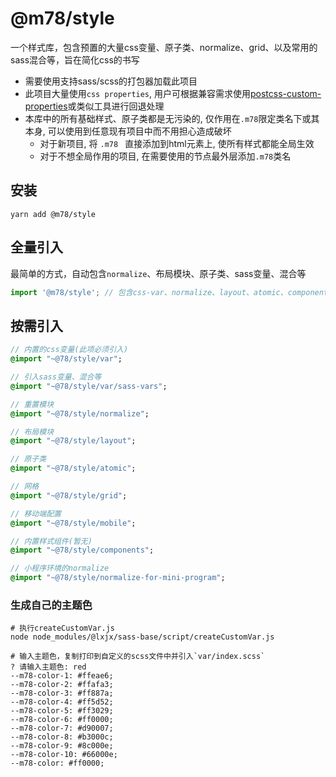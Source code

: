 # @m78/style
一个样式库，包含预置的大量css变量、原子类、normalize、grid、以及常用的sass混合等，旨在简化css的书写



* 需要使用支持sass/scss的打包器加载此项目
* 此项目大量使用`css properties`, 用户可根据兼容需求使用[postcss-custom-properties](https://github.com/postcss/postcss-custom-properties)或类似工具进行回退处理
* 本库中的所有基础样式、原子类都是无污染的, 仅作用在`.m78`限定类名下或其本身, 可以使用到任意现有项目中而不用担心造成破坏
    * 对于新项目, 将 `.m78 ` 直接添加到html元素上, 使所有样式都能全局生效
    * 对于不想全局作用的项目, 在需要使用的节点最外层添加`.m78`类名



## 安装

```shell
yarn add @m78/style
```

## 全量引入

最简单的方式，自动包含`normalize`、布局模块、原子类、sass变量、混合等

```js
import '@m78/style'; // 包含css-var、normalize、layout、atomic、component等基础模块
```


## 按需引入

```sass
// 内置的css变量(此项必须引入)
@import "~@78/style/var";

// 引入sass变量、混合等
@import "~@78/style/var/sass-vars";

// 重置模块
@import "~@78/style/normalize";

// 布局模块
@import "~@78/style/layout";

// 原子类
@import "~@78/style/atomic";

// 网格
@import "~@78/style/grid";

// 移动端配置
@import "~@78/style/mobile";

// 内置样式组件(暂无)
@import "~@78/style/components";

// 小程序环境的normalize
@import "~@78/style/normalize-for-mini-program";
```


### 生成自己的主题色

```
# 执行createCustomVar.js
node node_modules/@lxjx/sass-base/script/createCustomVar.js

# 输入主题色，复制打印到自定义的scss文件中并引入`var/index.scss`
? 请输入主题色: red
--m78-color-1: #ffeae6;
--m78-color-2: #ffafa3;
--m78-color-3: #ff887a;
--m78-color-4: #ff5d52;
--m78-color-5: #ff3029;
--m78-color-6: #ff0000;
--m78-color-7: #d90007;
--m78-color-8: #b3000c;
--m78-color-9: #8c000e;
--m78-color-10: #66000e;
--m78-color: #ff0000;
```

